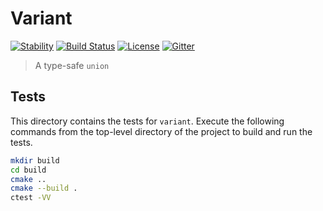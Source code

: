 # Variant

[![Stability](https://img.shields.io/badge/stability-experimental-red.svg)](http://github.com/badges/stability-badges)
[![Build Status](https://travis-ci.org/mpark/variant.svg?branch=master)](https://travis-ci.org/mpark/variant)
[![License](http://img.shields.io/badge/license-boost-blue.svg)](https://raw.githubusercontent.com/mpark/variant/master/LICENSE_1_0.txt)
[![Gitter](https://badges.gitter.im/mpark/variant.svg)](https://gitter.im/mpark/variant?utm_source=badge&utm_medium=badge&utm_campaign=pr-badge)

> A type-safe `union`

## Tests

This directory contains the tests for `variant`. Execute the following commands
from the top-level directory of the project to build and run the tests.

```bash
mkdir build
cd build
cmake ..
cmake --build .
ctest -VV
```

